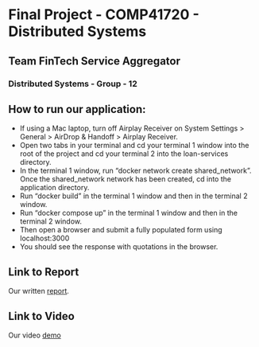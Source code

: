 # Final Project - COMP41720 - Distributed Systems
## Team FinTech Service Aggregator
### Distributed Systems - Group - 12

## How to run our application:
* If using a Mac laptop, turn off Airplay Receiver on System Settings > General > AirDrop & Handoff > Airplay Receiver.
* Open two tabs in your terminal and cd your terminal 1 window into the root of the project and cd your terminal 2 into the loan-services directory.
* In the terminal 1 window, run “docker network create shared_network”. Once the shared_network network has been created, cd into the application directory.
* Run “docker build” in the terminal 1 window and then in the terminal 2 window.
* Run “docker compose up” in the terminal 1 window and then in the terminal 2 window.
* Then open a browser and submit a fully populated form using localhost:3000
* You should see the response with quotations in the browser.

## Link to Report
Our written [report](https://github.com/harryocleirigh/distributed-systems-project/blob/production/Distributed%20System%20-%20Final%20Project%20Report.pdf).

## Link to Video
Our video [demo](https://github.com/harryocleirigh/distributed-systems-project/blob/production/Distributed%20System%20-%20Final%20Project%20Video%20Submission.mp4)
